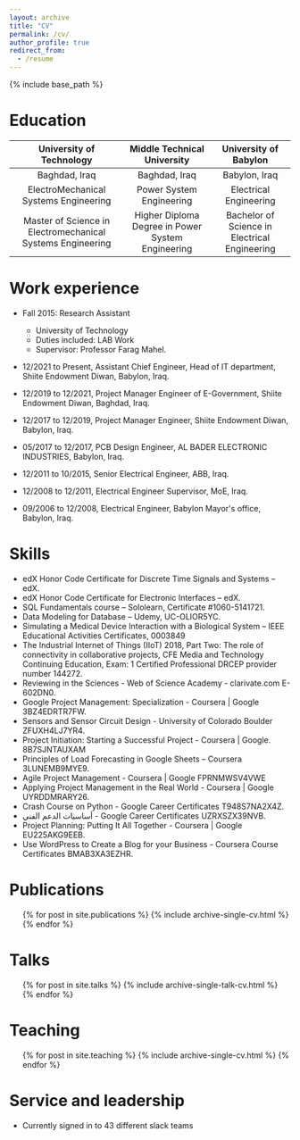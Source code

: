```yaml
---
layout: archive
title: "CV"
permalink: /cv/
author_profile: true
redirect_from:
  - /resume
---
```


{% include base_path %}

Education
======
| University of Technology |                                                          Middle Technical University |University of Babylon |
| :------------------------: |                                                     :-------------------------------: |  :-------------------------------: | 
| Baghdad, Iraq                                              |                                      Baghdad, Iraq | Babylon, Iraq |
| ElectroMechanical Systems Engineering                      |                           Power System Engineering | Electrical Engineering |
| Master of Science in Electromechanical Systems Engineering |  Higher Diploma Degree in Power System Engineering | Bachelor of Science in Electrical Engineering |

Work experience
======
* Fall 2015: Research Assistant
  * University of Technology
  * Duties included: LAB Work
  * Supervisor: Professor Farag Mahel.

* 12/2021 to Present, Assistant Chief Engineer, Head of IT department, Shiite Endowment Diwan, Babylon, Iraq.

* 12/2019 to 12/2021, Project Manager Engineer of E-Government, Shiite Endowment Diwan, Baghdad, Iraq.

* 12/2017 to 12/2019, Project Manager Engineer, Shiite Endowment Diwan, Babylon, Iraq.

* 05/2017 to 12/2017, PCB Design Engineer, AL BADER ELECTRONIC INDUSTRIES, Babylon, Iraq.

* 12/2011 to 10/2015, Senior Electrical Engineer, ABB, Iraq.

* 12/2008 to 12/2011, Electrical Engineer Supervisor, MoE, Iraq.

* 09/2006 to 12/2008, Electrical Engineer, Babylon Mayor's office, Babylon, Iraq.

Skills
======
-	edX Honor Code Certificate for Discrete Time Signals and Systems – edX.
-	edX Honor Code Certificate for Electronic Interfaces – edX.
-	SQL Fundamentals course – Sololearn, Certificate #1060-5141721.
-	Data Modeling for Database – Udemy, UC-OLIOR5YC.
-	Simulating a Medical Device Interaction with a Biological System – IEEE Educational Activities Certificates, 0003849
-	The Industrial Internet of Things (IIoT) 2018, Part Two: The role of connectivity in collaborative projects, CFE Media and Technology Continuing Education, Exam: 1 Certified Professional DRCEP provider number 144272.
-	Reviewing in the Sciences - Web of Science Academy - clarivate.com E-602DN0.
-	Google Project Management: Specialization - Coursera | Google 3BZ4EDRTR7FW.
-	Sensors and Sensor Circuit Design - University of Colorado Boulder ZFUXH4LJ7YR4.
-	Project Initiation: Starting a Successful Project - Coursera | Google.
	8B7SJNTAUXAM
-	Principles of Load Forecasting in Google Sheets – Coursera 3LUNEMB9MYE9.
-	Agile Project Management - Coursera | Google FPRNMWSV4VWE
-	Applying Project Management in the Real World - Coursera | Google UYRDDMRARY26.
-	Crash Course on Python - Google Career Certificates T948S7NA2X4Z.
- 	أساسیات الدعم الفني - Google Career Certificates UZRXSZX39NVB.
-	Project Planning: Putting It All Together - Coursera | Google EU225AKG9EEB.
-	Use WordPress to Create a Blog for your Business - Coursera Course Certificates BMAB3XA3EZHR.

Publications
======
  <ul>{% for post in site.publications %}
    {% include archive-single-cv.html %}
  {% endfor %}</ul>
  
Talks
======
  <ul>{% for post in site.talks %}
    {% include archive-single-talk-cv.html %}
  {% endfor %}</ul>
  
Teaching
======
  <ul>{% for post in site.teaching %}
    {% include archive-single-cv.html %}
  {% endfor %}</ul>
  
Service and leadership
======
* Currently signed in to 43 different slack teams
